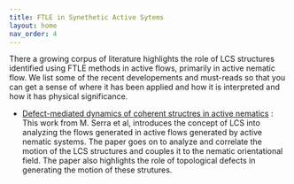 ```yaml
---
title: FTLE in Synethetic Active Sytems 
layout: home
nav_order: 4
---
```


There a growing corpus of literature highlights the role of LCS structures identified using FTLE methods in active flows, primarily in active nematic flow. We list some of the recent developements and must-reads so that you can get a sense of where it has been applied and how it is interpreted and how it has physical significance. 

- [Defect-mediated dynamics of coherent structres in active nematics](https://www.mattiaserra.com/_files/ugd/297716_386711d929574f0abc01a7abdaab2ef0.pdf) : This work from M. Serra et al, introduces the concept of LCS into analyzing the flows generated in active flows generated by active nematic systems. The paper goes on to analyze and correlate the motion of the LCS structures and couples it to the nematic orientational field. The paper also highlights the role of topological defects in generating the motion of these strutures.
